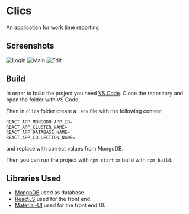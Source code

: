 # Clics

An application for work time reporting

## Screenshots

![Login](https://user-images.githubusercontent.com/10371312/56020922-f010bf00-5d10-11e9-8297-3e47d4d7cdc8.PNG)
![Main](https://user-images.githubusercontent.com/10371312/56020923-f010bf00-5d10-11e9-971c-da0879d3e25f.PNG)
![Edit](https://user-images.githubusercontent.com/10371312/56020924-f0a95580-5d10-11e9-9d1e-74fcc7dde6de.PNG)

## Build

In order to build the project you need [VS Code](https://code.visualstudio.com/).
Clone the repository and open the folder with VS Code.

Then in `clics` folder create a `.env` file with the following content

```
REACT_APP_MONGODB_APP_ID=
REACT_APP_CLUSTER_NAME=
REACT_APP_DATABASE_NAME=
REACT_APP_COLLECTION_NAME=
```

and replace with correct values from MongoDB.

Then you can run the project with `npm start` or build with `npm build`.

## Libraries Used

-   [MongoDB](https://cloud.mongodb.com) used as database.
-   [ReactJS](https://reactjs.org/) used for the front end.
-   [Material-UI](https://mui.com/) used for the front end UI.

